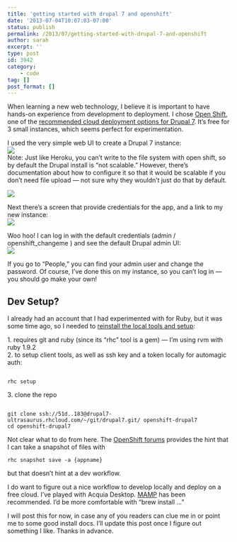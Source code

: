 ```yaml
---
title: 'getting started with drupal 7 and openshift'
date: '2013-07-04T10:07:03-07:00'
status: publish
permalink: /2013/07/getting-started-with-drupal-7-and-openshift
author: sarah
excerpt: ''
type: post
id: 3942
category:
    - code
tag: []
post_format: []
---
```

When learning a new web technology, I believe it is important to have hands-on experience from development to deployment. I chose [Open Shift](https://openshift.redhat.com), one of the [recommended cloud deployment options for Drupal 7](https://drupal.org/node/1860868). It’s free for 3 small instances, which seems perfect for experimentation.

I used the very simple web UI to create a Drupal 7 instance:  
[![](http://monosnap.com/image/I2Mf4bHlPrhNUWMKcnaudyjiU.png)](http://monosnap.com/image/I2Mf4bHlPrhNUWMKcnaudyjiU.png)  
Note: Just like Heroku, you can’t write to the file system with open shift, so by default the Drupal install is “not scalable.” However, there’s documentation about how to configure it so that it would be scalable if you don’t need file upload — not sure why they wouldn’t just do that by default.

[![](http://monosnap.com/image/eE7LvM8oTHb7D2N4Oqnazw7kt.png)](http://monosnap.com/image/eE7LvM8oTHb7D2N4Oqnazw7kt.png)

Next there’s a screen that provide credentials for the app, and a link to my new instance:  
[![](http://monosnap.com/image/0ceVNMU9XgdB0YJNrbzXamOuE.png)](http://monosnap.com/image/0ceVNMU9XgdB0YJNrbzXamOuE.png)

Woo hoo! I can log in with the default credentials (admin / openshift\_changeme ) and see the default Drupal admin UI:  
[![](http://monosnap.com/image/aqSYRkRIr3KHbTJYgH7gyrQ0S.png)](http://monosnap.com/image/aqSYRkRIr3KHbTJYgH7gyrQ0S.png)

If you go to “People,” you can find your admin user and change the password. Of course, I’ve done this on my instance, so you can’t log in — you should go make your own!

Dev Setup?
----------

I already had an account that I had experimented with for Ruby, but it was some time ago, so I needed to [reinstall the local tools and setup](https://www.openshift.com/developers/rhc-client-tools-install):

1\. requires git and ruby (since its “rhc” tool is a gem) — I’m using rvm with ruby 1.9.2  
2\. to setup client tools, as well as ssh key and a token locally for automagic auth:

```

rhc setup 
```

3\. clone the repo

```

git clone ssh://51d..183@drupal7-ultrasaurus.rhcloud.com/~/git/drupal7.git/ openshift-drupal7
cd openshift-drupal7 
```

Not clear what to do from here. The [OpenShift forums](https://www.openshift.com/forums/openshift/git-clone-repo-success-what-next#comment-32050) provides the hint that I can take a snapshot of files with

```
rhc snapshot save -a {appname}
```

 but that doesn’t hint at a dev workflow.

I do want to figure out a nice workflow to develop locally and deploy on a free cloud. I’ve played with Acquia Desktop. [MAMP](http://www.mamp.info/en/index.html) has been recommended. I’d be more comfortable with “brew install …”

I will post this for now, in case any of you readers can clue me in or point me to some good install docs. I’ll update this post once I figure out something I like. Thanks in advance.